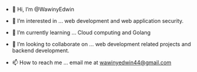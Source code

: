 - 👋 Hi, I’m @WawinyEdwin

- 👀 I’m interested in ... web development and web application security.

- 🌱 I’m currently learning ... Cloud computing and Golang

- 💞️ I’m looking to collaborate on ... web development related projects and backend development.

- 📫 How to reach me ... email me at wawinyedwin44@gmail.com

<!---
WawinyEdwin/WawinyEdwin is a ✨ special ✨ repository because its `README.md` (this file) appears on your GitHub profile.
You can click the Preview link to take a look at your changes.
--->
